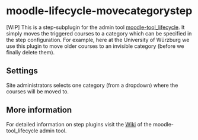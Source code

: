 # moodle-lifecycle-movecategorystep
[WIP] This is a step-subplugin for the admin tool [moodle-tool_lifecycle](https://github.com/learnweb/moodle-tool_lifecycle). 
It simply moves the triggered courses to a category which can be specified in the step configuration.
For example, here at the University of Würzburg we use this plugin to move older courses to an invisible category (before we finally delete them).

## Settings
Site administrators selects one category (from a dropdown) where the courses will be moved to.  

## More information  
For detailed information on step plugins visit the 
[Wiki](https://github.com/learnweb/moodle-tool_lifecycle/wiki) of the moodle-tool_lifecycle admin tool.